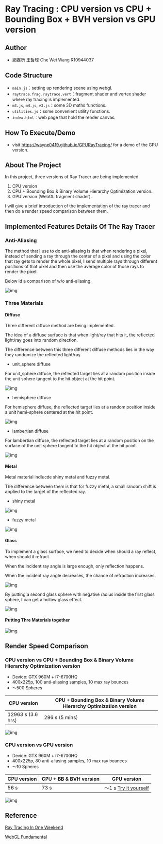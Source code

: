 # Ray Tracing : CPU version vs CPU + Bounding Box + BVH version vs GPU version

## Author

- 網媒所 王哲瑋 Che Wei Wang R10944037


## Code Structure

- `main.js`：setting up rendering scene using webgl.
- `raytrace.frag`, `raytrace.vert`：fragment shader and vertex shader where ray tracing is implemented.
- `m3.js`, `m4.js`, `v3.js`：some 3D maths functions.
- `utilities.js`：some convenient utility functions.
- `index.html`：web page that hold the render canvas.

## How To Execute/Demo
- visit https://wayne0419.github.io/GPURayTracing/ for a demo of the GPU version.


## About The Project

In this project, three versions of Ray Tracer are being implemented.
1. CPU version
2. CPU + Bounding Box & Binary Volume Hierarchy Optimization version.
3. GPU version (WebGL fragment shader).

I will give a brief introduction of the implementation of the ray tracer and then do a render speed comparison between them.

## Implemented Features Details Of The Ray Tracer

### Anti-Aliasing

The method that I use to do anti-aliasing is that when rendering a pixel, instead of sending a ray through the center of a pixel and using the color that ray gets to render the whole pixel, I send multiple rays through different positions of that pixel and then use the average color of those rays to render the pixel.

Below id a comparison of w/o anti-aliasing.

![img](https://github.com/wayne0419/GPURayTracing/blob/main/readme_material/antialiasing.png?raw=true)

### Three Materials

#### Diffuse

Three different diffuse method are being implemented.

The idea of a diffuse surface is that when light/ray that hits it, the reflected light/ray goes into random direction.

The difference between this three different diffuse methods lies in the way they randomize the reflected light/ray.

- unit_sphere diffuse

For unit_sphere diffuse, the reflected target lies at a random position inside the unit sphere tangent to the hit object at the hit point.

![img](https://github.com/wayne0419/GPURayTracing/blob/main/readme_material/6-3unit_sphere_diffuse.png?raw=true)

- hemisphere diffuse

For hemisphere diffuse, the reflected target lies at a random position inside a unit hemi-sphere centered at the hit point.

![img](https://github.com/wayne0419/GPURayTracing/blob/main/readme_material/6-5hemisphere_diffuse.png?raw=true)

- lambertian diffuse

For lambertian diffuse, the reflected target lies at a random position on the surface of the unit sphere tangent to the hit object at the hit point.

![img](https://github.com/wayne0419/GPURayTracing/blob/main/readme_material/6-4lambertian_diffuse.png?raw=true)

#### Metal

Metal material indlucde shiny metal and fuzzy metal.

The difference between them is that for fuzzy metal, a small random shift is applied to the target of the reflected ray.

- shiny metal

![img](https://github.com/wayne0419/GPURayTracing/blob/main/readme_material/shiny_metal.png?raw=true)

- fuzzy metal

![img](https://github.com/wayne0419/GPURayTracing/blob/main/readme_material/fuzzy_metal.png?raw=true)

#### Glass

To implement a glass surface, we need to decide when should a ray reflect, when should it refract.

When the incident ray angle is large enough, only reflection happens.

When the incident ray angle decreases, the chance of refraction increases.

![img](https://github.com/wayne0419/GPURayTracing/blob/main/readme_material/glass2.png?raw=true)

By putting a second glass sphere with negative radius inside the first glass sphere, I can get a hollow glass effect.

![img](https://github.com/wayne0419/GPURayTracing/blob/main/readme_material/hollow-glass2.png?raw=true)

#### Putting Thre Materials together

![img](https://github.com/wayne0419/GPURayTracing/blob/main/readme_material/glass.png?raw=true)

## Render Speed Comparison

### CPU version vs CPU + Bounding Box & Binary Volume Hierarchy Optimization version

- Device: GTX 960M + i7-6700HQ
- 400x225p, 100 anti-aliasing samples, 10 max ray bounces
- ～500 Spheres

| CPU version | CPU + Bounding Box & Binary Volume Hierarchy Optimization version |
| ------ | ---------------------------------------- |
| 12963 s (3.6 hrs) | 296 s (5 mins) |

![img](https://github.com/wayne0419/GPURayTracing/blob/main/readme_material/cpu-400x225-12963s.png?raw=true)

### CPU version vs GPU version

- Device: GTX 960M + i7-6700HQ
- 400x225p, 80 anti-aliasing samples, 10 max ray bounces
- ～10 Spheres

| CPU version | CPU + BB & BVH version | GPU version |
| ------ | --------------------- | --------- |
| 56 s  | 73 s | ～1 s [Try it yourself](https://wayne0419.github.io/GPURayTracing/) |

![img](https://github.com/wayne0419/GPURayTracing/blob/main/readme_material/cpu-bvh-400x225-73s.png?raw=true)

## Reference

[Ray Tracing In One Weekend](https://raytracing.github.io/books/RayTracingInOneWeekend.html)

[WebGL Fundamental](https://webglfundamentals.org/)
 
